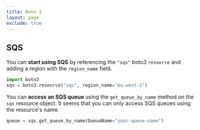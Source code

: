 ```yaml
---
title: Boto 3
layout: page
exclude: true
---
```


## SQS

You can **start using SQS** by referencing the `"sqs"` boto3 `resource` and adding a region with the `region_name` field.
```py
import boto3
sqs = boto3.resource("sqs", region_name="eu-west-1")
```

You can **access an SQS queue** using the `get_queue_by_name` method on the `sqs` resource object. It seems that you can only access SQS queues using the resource's name.
```py
queue = sqs.get_queue_by_name(QueueName="your-queue-name")
```


<!--stackedit_data:
eyJoaXN0b3J5IjpbMTcxMzE4MTA1MiwxMDQzNTk2NzQ2XX0=
-->